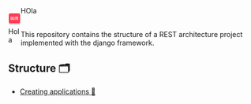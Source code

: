 
<p align="left" style="float: left; width: 5%;">
	<img width="45" height="25" src=".imgs/DELETE.png">Hola
</p>
HOla
<br/>
<br/>

This repository contains the structure of a REST architecture project implemented with the django framework. 


## Structure 🗂

* [Creating applications 📱](https://github.com/PonchoCeniceros/PyAPI/blob/master/API/applications)
